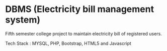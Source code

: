 # DBMS (Electricity bill management system)

Fifth semester college project to maintain electricity bill of registered users.

Tech Stack : MYSQL, PHP, Bootstrap, HTML5 and Javascript
